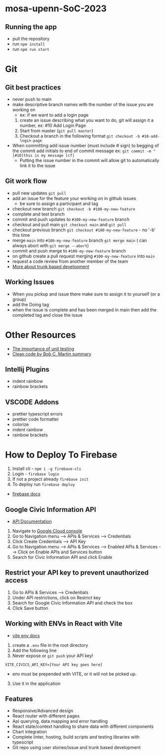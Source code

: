 # mosa-upenn-SoC-2023

## Running the app

- pull the repository
- run `npm install`
- run `npm run start`

# Git

## Git best practices

- never push to main
- make descriptive branch names with the number of the issue you are working on
  - ex: if we want to add a login page
  1. create an issue describing what you want to do, git will assign it a number, ex: #10 Add Login Page
  2. Start from master (`git pull master`)
  3. Checkout a branch in the following format `git checkout -b #10-add-login-page`
- When committing add issue number (must include # sign) to begging of the commit add initials to end of commit message ex: `git commit -m "[#10]this is my message [cf]`
  - Putting the issue number in the commit will allow git to automatically link it to the issue

## Git work flow

- pull new updates `git pull`
- add an issue for the feature your working on in github issues
  - be sure to assign a participant and tag
- checkout new branch `git checkout -b #100-my-new-feature`
- complete and test branch
- commit and push updates to `#100-my-new-feature` branch
- checkout and pull main `git checkout main` and `git pull`
- checkout previous branch `git checkout #100-my-new-feature` - no '-b' this time
- merge `main` into `#100-my-new-feature` branch `git merge main` ( can always abort with `git merge --abort`)
- commit and push merge to `#100-my-new-feature` branch
- on github create a pull request merging `#100-my-new-feature` into `main`
- request a code review from another member of the team
- [More about trunk based development](https://www.atlassian.com/continuous-delivery/continuous-integration/trunk-based-development)

## Working Issues

- When you pickup and issue there make sure to assign it to yourself (or a group)
- add the Doing tag
- when the issue is complete and has been merged in main then add the completed tag and close the issue

# Other Resources

- [The importance of unit testing](https://pflb.us/blog/unit-testing-importance/)
- [Clean code by Bob C. Martin summary](https://blog.knoldus.com/clean-code-robert-c-martins-way/)

## Intellij Plugins

- indent rainbow
- rainbow brackets

## VSCODE Addons

- prettier typescript errors
- prettier code formatter
- colorize
- indent rainbow
- rainbow brackets

# How to Deploy To Firebase

1. Install cli - `npm i -g firebase-cli`
2. Login - `firebase login`
3. If not a project already `firebase init`
4. To deploy run `firebase deploy`

- [firebase docs](https://firebase.google.com/docs/hosting/quickstart)

## Google Civic Information API

- [API Documentation](https://developers.google.com/civic-information)

1. Navigate to [Google Cloud console](https://console.cloud.google.com/)
2. Go to Navigation menu --> APIs & Services --> Credentials
3. Click Create Credentials --> API Key
4. Go to Navigation menu --> APIs & Services --> Enabled APIs & Services --> Click on Enable APIs and Services button
5. Search for Civic Information API and click Enable

## Restrict your API key to prevent unauthorized access

1. Go to APIs & Services --> Credentials
2. Under API restrictions, click on Restrict key
3. Search for Google Civic Information API and check the box
4. Click Save button

## Working with ENVs in React with Vite

- [vite env docs](https://vitejs.dev/guide/env-and-mode.html)

1. create a `.env` file in the root directory
2. Add the following line
3. Never expose or `git push` your API key!

```
VITE_CIVICS_API_KEY=[Your API key goes here]
```

- env must be prepended with VITE, or it will not be picked up.

3. Use it in the application

## Features

- Responsive/Advanced design
- React router with different pages
- Api querying, data mapping and error handling
- React state/context handling to share data with different components
- Chart integration
- Complete linter, hosting, build scripts and testing libraries with typescript
- Git repo using user stories/issue and trunk based development
